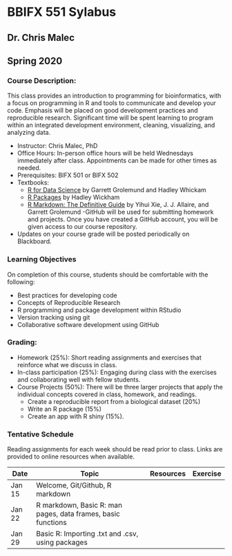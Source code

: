 # BBIFX 551 Sylabus
## Dr. Chris Malec
## Spring 2020

### Course Description:

This class provides an introduction to programming for bioinformatics, with a focus on programming in R and tools to communicate and develop your code. Emphasis will be placed on good development practices and reproducible research. Significant time will be spent learning to program within an integrated development environment, cleaning, visualizing, and analyzing data.

-	Instructor: Chris Malec, PhD
-	Office Hours: In-person office hours will be held Wednesdays immediately after class. Appointments can be made for other times as needed.
-	Prerequisites: BIFX 501 or BIFX 502
-	Textbooks:
    -	[R for Data Science](https://r4ds.had.co.nz/index.html) by Garrett Grolemund and Hadley Whickam
    -	[R Packages](http://r-pkgs.had.co.nz/) by Hadley Wickham
    - [R Markdown: The Definitive Guide](https://bookdown.org/yihui/rmarkdown/) by Yihui Xie, J. J. Allaire, and Garrett Grolemund
-GitHub will be used for submitting homework and projects. Once you have created a GitHub account, you will be given access to our course repository.
-	Updates on your course grade will be posted periodically on Blackboard.

### Learning Objectives
On completion of this course, students should be comfortable with the following:
-	Best practices for developing code
- Concepts of Reproducible Research
-	R programming and package development within RStudio
-	Version tracking using git
-	Collaborative software development using GitHub

### Grading:
- Homework (25%): Short reading assignments and exercises that reinforce what we discuss in class.
- In-class participation (25%): Engaging during class with the exercises and collaborating well with fellow students.
-	Course Projects (50%): There will be three larger projects that apply the individual concepts covered in class, homework, and readings.
    - Create a reproducible report from a biological dataset (20%) 
    - Write an  R package (15%)
    - Create an app with R shiny (15%).

### Tentative Schedule
Reading assignments for each week should be read prior to class. Links are provided to online resources when available.

Date | Topic | Resources | Exercise
-----|-------|-----------|---------
Jan 15 | Welcome, Git/Github, R markdown | |
Jan 22 | R markdown, Basic R: man pages, data frames, basic functions | |
Jan 29 | Basic R: Importing .txt and .csv, using packages | |
